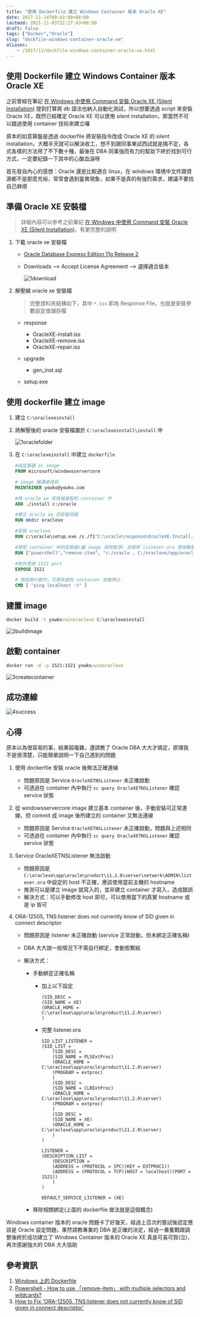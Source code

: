 ```yaml
---
title: "使用 Dockerfile 建立 Windows Container 版本 Oracle XE"
date: 2017-11-14T00:43:00+08:00
lastmod: 2021-11-03T22:27:43+08:00
draft: false
tags: ["Docker","Oracle"]
slug: "dockfile-windows-container-oracle-xe"
aliases:
    - /2017/11/dockfile-windows-container-oracle-xe.html
---
```

## 使用 Dockerfile 建立 Windows Container 版本 Oracle XE

之前曾經在筆記 [在 Windows 中使用 Command 安裝 Oracle XE (Silent Installation)](/2017/11/windows-oracle-xe-silent-install.html) 提到打算將 db 語法也納入自動化測試，所以想要透過 script 來安裝 Oracle XE，既然已經確定 Oracle XE 可以使用 silent installation，那當然不可以錯過使用 container 技術來建立囉

原本的如意算盤是透過 dockerfile 將安裝指令改成 Oracle XE 的 silent installation，大概半天就可以解決收工，想不到跟同事東試西試就是搞不定，各式各樣的方法用了不下數十種，最後在 DBA 同事強而有力的幫助下終於找到可行方式，一定要紀錄一下其中的心酸血淚呀

首先發自內心的感想：Oracle 還是比較適合 linux，在 windows 環境中文件跟資源都不是那麼充裕，常常會遇到靈異現象，如果不是真的有強烈需求，建議不要找自己麻煩

## 準備 Oracle XE 安裝檔

> 詳細內容可以參考之前筆記 [在 Windows 中使用 Command 安裝 Oracle XE (Silent Installation)](/2017/11/windows-oracle-xe-silent-install.html)，有更完整的說明

1. 下載 oracle xe 安裝檔

    * [Oracle Database Express Edition 11g Release 2](http://www.oracle.com/technetwork/database/database-technologies/express-edition/downloads/index.html)
    * Downloads --> Accept License Agreement --> 選擇適合版本

        ![1download](https://user-images.githubusercontent.com/3851540/32508738-40a8a3d6-c426-11e7-989b-b6bcc374c268.png)

2. 解壓縮 oracle xe 安裝檔

    > 完整資料夾結構如下，其中 `*.iss` 即為 Response File，也就是安裝參數設定值儲存檔

    * response
        * OracleXE-install.iss
        * OracleXE-remove.iss
        * OracleXE-repair.iss

    * upgrade
        * gen_inst.sql

    * setup.exe

## 使用 dockerfile 建立 image

1. 建立 `C:\oraclexeinstall`
2. 將解壓後的 oracle 安裝檔置於 `C:\oraclexeinstall\install` 中

    ![1oraclefolder](https://user-images.githubusercontent.com/3851540/32737003-dd19f8da-c8d3-11e7-9fb8-f299b282444a.png)

3. 在 `C:\oraclexeinstall` 中建立 `dockerfile`

    ```dockerfile
    #指定基礎 os image
    FROM microsoft/windowsservercore
    
    # image 維護者資訊
    MAINTAINER yowko@yowko.com
    
    #將 oracle xe 安裝檔複製到 container 中
    ADD ./install c:/oracle
    
    #建立 oracle xe 的安裝目錄
    RUN mkdir oraclexe
    
    #安裝 oraclexe
    RUN c:\oracle\setup.exe /s /f1"C:\oracle\response\OracleXE-Install.iss" /f2"C:\oracle\setup.log"
    
    #移除 container 中的安裝檔(讓 image 保持乾淨) 並移除 listener.ora 使用動態 binding
    RUN ["powershell","remove-item", "c:/oracle , C:/oraclexe/app/oracle/product/11.2.0/server/network/ADMIN/listener.ora","-Recurse"]
    
    #對外使用 1521 port
    EXPOSE 1521
    
    # 預設執行動作，可用來避免 container 自動停止
    CMD [ "ping localhost -t" ]
    ```

## 建置 image

```cmd
docker build -t yowko/winoraclexe C:\oraclexeinstall
```

![2buildimage](https://user-images.githubusercontent.com/3851540/32737005-dd6aeda8-c8d3-11e7-8c44-2402e9153a40.png)

## 啟動 container

```cmd
docker run -d -p 1521:1521 yowko/winoraclexe
```

![3createcontainer](https://user-images.githubusercontent.com/3851540/32737006-dd988eac-c8d3-11e7-824b-a8165891a9de.png)

## 成功連線

![4success](https://user-images.githubusercontent.com/3851540/32737008-ddc5ec08-c8d3-11e7-88b3-bf36edfaf034.png)

## 心得

原本以為很容易的事，結果超複雜，還請教了 Oracle DBA 大大才搞定，原理我不是很清楚，只能簡單說明一下自己遇到的問題

1. 使用 dockerfile 安裝 oracle 後無法正確連線
    * 問題原因是 Service `OracleXETNSListener` 未正確啟動
    * 可透過在 container 內中執行 `sc query OracleXETNSListener` 確認 service 狀態

2. 從 windowsservercore image 建立基本 container 後，手動安裝可正常連線，但 commit 成 image 後所建立的 container 又無法連線
    * 問題原因是 Service `OracleXETNSListener` 未正確啟動，問題與上述相同
    * 可透過在 container 內中執行 `sc query OracleXETNSListener` 確認 service 狀態

3. Service OracleXETNSListener 無法啟動
    * 問題原因是 `C:\oraclexe\app\oracle\product\11.2.0\server\network\ADMIN\listener.ora` 中設定的 host 不正確，應該使用當前主機的 hostname
    * 推測可以是建立 image 就寫入的，並非建立 container 才寫入，造成錯誤
    * 解決方式：可以手動修改 host 即可，可以使用當下的真實 hostname 或是 ip 皆可

4. ORA-12505, TNS:listener does not currently know of SID given in connect descriptor
    * 問題原因是 listener 未正確啟動 (service 正常啟動，但未綁定正確名稱)
    * DBA 大大說一般情況下不需自行綁定，會動態繫結
    * 解決方式：

        * 手動綁定正確名稱

            * 加上以下設定

                ```config
                (SID_DESC =
                (SID_NAME = XE)
                (ORACLE_HOME = C:\oraclexe\app\oracle\product\11.2.0\server)
                )
                ```

            * 完整 listener.ora

                ```config
                SID_LIST_LISTENER =
                (SID_LIST =
                    (SID_DESC =
                    (SID_NAME = PLSExtProc)
                    (ORACLE_HOME = C:\oraclexe\app\oracle\product\11.2.0\server)
                    (PROGRAM = extproc)
                    )
                    (SID_DESC =
                    (SID_NAME = CLRExtProc)
                    (ORACLE_HOME = C:\oraclexe\app\oracle\product\11.2.0\server)
                    (PROGRAM = extproc)
                    )
                    (SID_DESC =
                    (SID_NAME = XE)
                    (ORACLE_HOME = C:\oraclexe\app\oracle\product\11.2.0\server)
                    )
                )
                    
                LISTENER =
                (DESCRIPTION_LIST =
                    (DESCRIPTION =
                    (ADDRESS = (PROTOCOL = IPC)(KEY = EXTPROC1))
                    (ADDRESS = (PROTOCOL = TCP)(HOST = localhost)(PORT = 1521))
                    )
                )
                
                DEFAULT_SERVICE_LISTENER = (XE)
                ```

        * 移除相關綁定(上面的 dockerfile 做法就是這個概念)

Windows container 版本的 oracle 問題卡了好幾天，經過上百次的嘗試後認定應該是 Oracle 設定問題，果然請教專業的 DBA 是正確的決定，經過一番奮戰跟調整後終於成功建立了 Windows Container 版本的 Oracle XE 真是可喜可賀(泣)，再次感謝強大的 DBA 大大協助

## 參考資訊

1. [Windows 上的 Dockerfile](https://docs.microsoft.com/zh-tw/virtualization/windowscontainers/manage-docker/manage-windows-dockerfile?WT.mc_id=DOP-MVP-5002594)
2. [Powershell - How to use 「remove-item」 with multiple selectors and wildcards?](https://superuser.com/questions/1045045/powershell-how-to-use-remove-item-with-multiple-selectors-and-wildcards)
3. [How to Fix 'ORA-12505, TNS:listener does not currently know of SID given in connect descriptor'](https://chartio.com/resources/tutorials/how-to-fix-ora-12505-tns-listener-does-not-currently-know-of-sid-given-in-connect-descriptor/)
